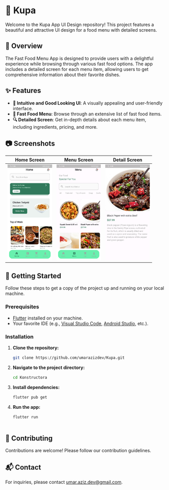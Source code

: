 # 🍔 Kupa

Welcome to the Kupa App UI Design repository! This project features a beautiful and attractive UI design for a food menu with detailed screens.

## 📝 Overview

The Fast Food Menu App is designed to provide users with a delightful experience while browsing through various fast food options. The app includes a detailed screen for each menu item, allowing users to get comprehensive information about their favorite dishes.

## ✨ Features

- **🎨 Intuitive and Good Looking UI**: A visually appealing and user-friendly interface.
- **🍕 Fast Food Menu**: Browse through an extensive list of fast food items.
- **🔍 Detailed Screen**: Get in-depth details about each menu item, including ingredients, pricing, and more.

## 📷 Screenshots
| Home Screen | Menu Screen | Detail Screen |
|---|---|---|
|<img src="https://github.com/umarazizdev/Kupa/blob/main/assets/1.jpg" height="300em" alt="Home Screen" />|<img src="https://github.com/umarazizdev/Kupa/blob/main/assets/2.jpg" height="300em" alt="Menu Screen" />|<img src="https://github.com/umarazizdev/Kupa/blob/main/assets/3.jpg" height="300em" alt="Detail Screen" />|

## 🚀 Getting Started

Follow these steps to get a copy of the project up and running on your local machine.

### Prerequisites

- [Flutter](https://flutter.dev/) installed on your machine.
- Your favorite IDE (e.g., [Visual Studio Code](https://code.visualstudio.com/), [Android Studio](https://developer.android.com/studio), etc.).

### Installation

1. **Clone the repository:**
   ```bash
   git clone https://github.com/umarazizdev/Kupa.git
2. **Navigate to the project directory:**
   ```bash
   cd Konstructora

3. **Install dependencies:**
   ```bash
   flutter pub get

4. **Run the app:**
   ```bash
   flutter run
 
 ## 🤝 Contributing 
 Contributions are welcome! Please follow our contribution guidelines.
 ## 📬 Contact
 For inquiries, please contact umar.aziz.dev@gmail.com.
